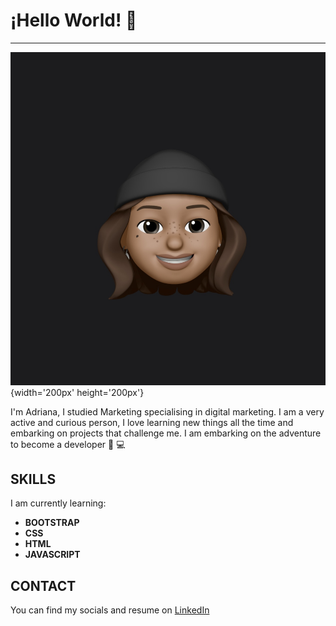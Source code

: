 # ¡Hello World! 👋 
***

![img emoji](/asset/IMG_9880.jpg){width='200px' height='200px'}


I'm Adriana, I studied Marketing specialising in digital marketing. I am a very active and curious person, I love learning new things all the time and embarking on projects that challenge me. I am embarking on the adventure to become a developer 🚀 💻

## SKILLS

I am currently learning:
* **BOOTSTRAP**
* **CSS**
* **HTML**
* **JAVASCRIPT**

## CONTACT

You can find my socials and resume on [LinkedIn](https://www.linkedin.com/in/adriana-chiquito-proa%C3%B1o-064a6011b/)


